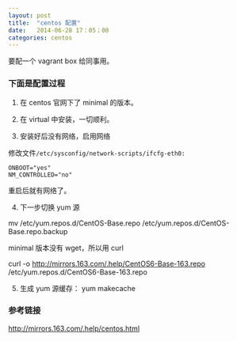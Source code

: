```yaml
---
layout: post
title:  "centos 配置"
date:   2014-06-28 17：05；00
categories: centos
---
```


要配一个 vagrant box 给同事用。

### 下面是配置过程

1. 在 centos 官网下了 minimal 的版本。

2. 在 virtual 中安装，一切顺利。

3. 安装好后没有网络，启用网络

修改文件```/etc/sysconfig/network-scripts/ifcfg-eth0:```

```
ONBOOT="yes"
NM_CONTROLLED="no"
```

重启后就有网络了。

4. 下一步切换 yum 源

mv /etc/yum.repos.d/CentOS-Base.repo /etc/yum.repos.d/CentOS-Base.repo.backup

minimal 版本没有 wget，所以用 curl

curl -o http://mirrors.163.com/.help/CentOS6-Base-163.repo /etc/yum.repos.d/CentOS6-Base-163.repo

5. 生成 yum 源缓存：
yum makecache

### 参考链接
http://mirrors.163.com/.help/centos.html